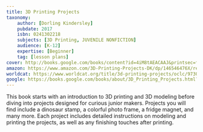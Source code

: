 ```yaml
---
title: 3D Printing Projects
taxonomy:
	author: [Dorling Kindersley]
	pubdate: 2017
	isbn: 0241302218
	subjects: [3D Printing, JUVENILE NONFICTION]
	audience: [K-12]
	expertise: [Beginner]
	tag: [lesson plans]
cover: http://books.google.com/books/content?id=4iM8tAEACAAJ&printsec=frontcover&img=1&zoom=1&source=gbs_api
amazon: https://www.amazon.com/3D-Printing-Projects-DK/dp/146546476X/ref=sr_1_1?keywords=3D+printing+projects+DK&qid=1575760202&sr=8-1
worldcat: https://www.worldcat.org/title/3d-printing-projects/oclc/973084037&referer=brief_results
google: https://books.google.com/books/about/3D_Printing_Projects.html?hl=&id=4iM8tAEACAAJ
---
```

This book starts with an introduction to 3D printing and 3D modeling before diving into projects designed for curious junior makers.  Projects you will find include a dinosaur stamp, a colorful photo frame, a fridge magnet, and many more.  Each project includes detailed instructions on modeling and printing the projects, as well as any finishing touches after printing.